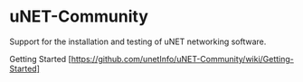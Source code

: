 # uNET-Community
Support for the installation and testing of uNET networking software.

Getting Started [https://github.com/unetInfo/uNET-Community/wiki/Getting-Started]
